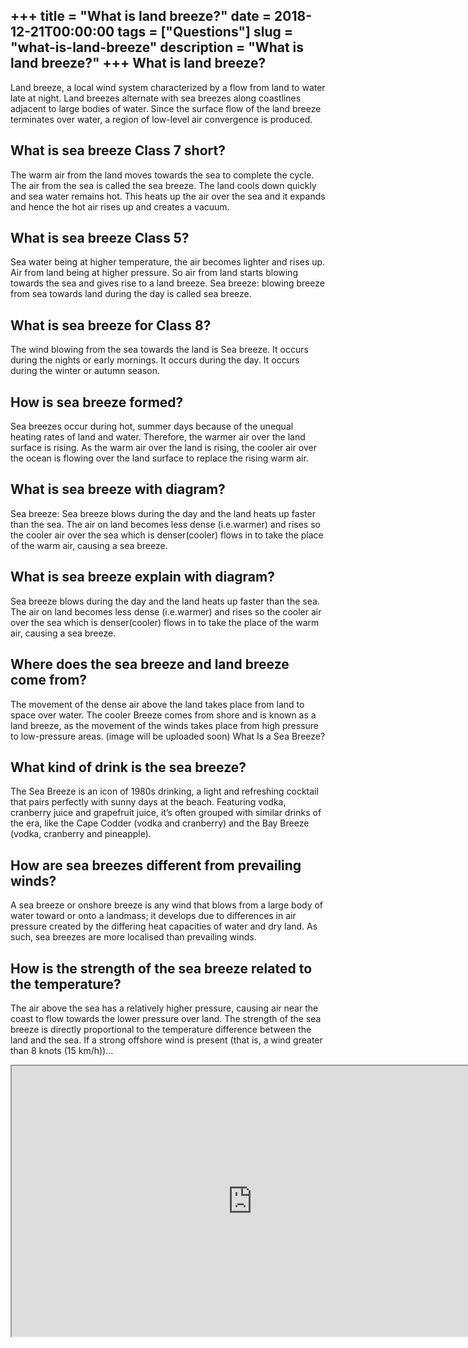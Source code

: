 +++
title = "What is land breeze?"
date = 2018-12-21T00:00:00
tags = ["Questions"]
slug = "what-is-land-breeze"
description = "What is land breeze?"
+++
What is land breeze?
--------------------

Land breeze, a local wind system characterized by a flow from land to water late at night. Land breezes alternate with sea breezes along coastlines adjacent to large bodies of water. Since the surface flow of the land breeze terminates over water, a region of low-level air convergence is produced.

What is sea breeze Class 7 short?
---------------------------------

The warm air from the land moves towards the sea to complete the cycle. The air from the sea is called the sea breeze. The land cools down quickly and sea water remains hot. This heats up the air over the sea and it expands and hence the hot air rises up and creates a vacuum.

What is sea breeze Class 5?
---------------------------

Sea water being at higher temperature, the air becomes lighter and rises up. Air from land being at higher pressure. So air from land starts blowing towards the sea and gives rise to a land breeze. Sea breeze: blowing breeze from sea towards land during the day is called sea breeze.

What is sea breeze for Class 8?
-------------------------------

The wind blowing from the sea towards the land is Sea breeze. It occurs during the nights or early mornings. It occurs during the day. It occurs during the winter or autumn season.

How is sea breeze formed?
-------------------------

Sea breezes occur during hot, summer days because of the unequal heating rates of land and water. Therefore, the warmer air over the land surface is rising. As the warm air over the land is rising, the cooler air over the ocean is flowing over the land surface to replace the rising warm air.

What is sea breeze with diagram?
--------------------------------

Sea breeze: Sea breeze blows during the day and the land heats up faster than the sea. The air on land becomes less dense (i.e.warmer) and rises so the cooler air over the sea which is denser(cooler) flows in to take the place of the warm air, causing a sea breeze.

What is sea breeze explain with diagram?
----------------------------------------

Sea breeze blows during the day and the land heats up faster than the sea. The air on land becomes less dense (i.e.warmer) and rises so the cooler air over the sea which is denser(cooler) flows in to take the place of the warm air, causing a sea breeze.

Where does the sea breeze and land breeze come from?
----------------------------------------------------

The movement of the dense air above the land takes place from land to space over water. The cooler Breeze comes from shore and is known as a land breeze, as the movement of the winds takes place from high pressure to low-pressure areas. (image will be uploaded soon) What Is a Sea Breeze?

What kind of drink is the sea breeze?
-------------------------------------

The Sea Breeze is an icon of 1980s drinking, a light and refreshing cocktail that pairs perfectly with sunny days at the beach. Featuring vodka, cranberry juice and grapefruit juice, it’s often grouped with similar drinks of the era, like the Cape Codder (vodka and cranberry) and the Bay Breeze (vodka, cranberry and pineapple).

How are sea breezes different from prevailing winds?
----------------------------------------------------

A sea breeze or onshore breeze is any wind that blows from a large body of water toward or onto a landmass; it develops due to differences in air pressure created by the differing heat capacities of water and dry land. As such, sea breezes are more localised than prevailing winds.

How is the strength of the sea breeze related to the temperature?
-----------------------------------------------------------------

The air above the sea has a relatively higher pressure, causing air near the coast to flow towards the lower pressure over land. The strength of the sea breeze is directly proportional to the temperature difference between the land and the sea. If a strong offshore wind is present (that is, a wind greater than 8 knots (15 km/h))…

<iframe allow="accelerometer; autoplay; clipboard-write; encrypted-media; gyroscope; picture-in-picture" allowfullscreen="" class="__youtube_prefs__  epyt-is-override  no-lazyload" data-no-lazy="1" data-origheight="433" data-origwidth="770" data-skipgform_ajax_framebjll="" height="433" id="_ytid_40555" loading="lazy" src="https://www.youtube.com/embed/L1QJlrneJUw?enablejsapi=1&autoplay=0&cc_load_policy=0&cc_lang_pref=&iv_load_policy=1&loop=0&modestbranding=0&rel=1&fs=1&playsinline=0&autohide=2&theme=dark&color=red&controls=1&" title="YouTube player" width="770"></iframe>